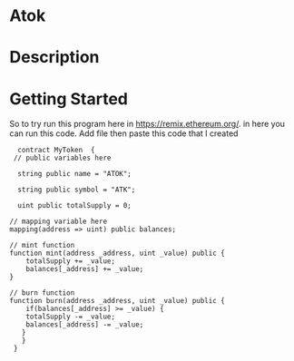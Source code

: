 # Atok

# Description

# Getting Started
So to try run this program here in https://remix.ethereum.org/. in here you can run this code. Add file then paste this code that I created
     
      contract MyToken  {
     // public variables here
   
      string public name = "ATOK";
      
      string public symbol = "ATK";
      
      uint public totalSupply = 0;

    // mapping variable here
    mapping(address => uint) public balances;

    // mint function
    function mint(address _address, uint _value) public {
        totalSupply += _value;
        balances[_address] += _value;
    }

    // burn function
    function burn(address _address, uint _value) public {
        if(balances[_address] >= _value) {
        totalSupply -= _value;
        balances[_address] -= _value;
       }
       }
     }
